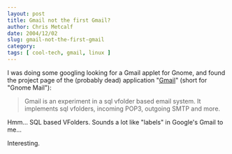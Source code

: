 ```yaml
---
layout: post
title: Gmail not the first Gmail?
author: Chris Metcalf
date: 2004/12/02
slug: gmail-not-the-first-gmail
category: 
tags: [ cool-tech, gmail, linux ]
---
```


I was doing some googling looking for a Gmail applet for Gnome, and found the project page of the (probably dead) application "<a href="http://ftp.cdut.edu.cn/pub/linux/network/client/email/gmail/gmail_linuxpower_org.html">Gmail</a>" (short for "Gnome Mail"):

<blockquote cite="http://ftp.cdut.edu.cn/pub/linux/network/client/email/gmail/gmail_linuxpower_org.html">Gmail is an experiment in a sql vfolder based email system. It implements sql vfolders, incoming POP3, outgoing SMTP and more.</blockquote>

Hmm... SQL based VFolders. Sounds a lot like "labels" in Google's Gmail to me...

Interesting.
